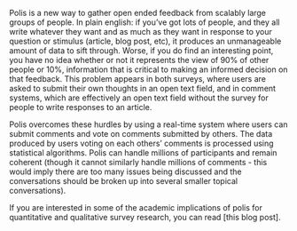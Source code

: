Polis is a new way to gather open ended feedback from scalably large groups of people. In plain english: if you’ve got lots of people, and they all write whatever they want and as much as they want in response to your question or stimulus (article, blog post, etc), it produces an unmanageable amount of data to sift through. Worse, if you do find an interesting point, you have no idea whether or not it represents the view of 90% of other people or 10%, information that is critical to making an informed decision on that feedback. This problem appears in both surveys, where users are asked to submit their own thoughts in an open text field, and in comment systems, which are effectively an open text field without the survey for people to write responses to an article.

Polis overcomes these hurdles by using a real-time system where users can submit comments and vote on comments submitted by others. The data produced by users voting on each others’ comments is processed using statistical algorithms. Polis can handle millions of participants and remain coherent (though it cannot similarly handle millions of comments - this would imply there are too many issues being discussed and the conversations should be broken up into several smaller topical conversations).

If you are interested in some of the academic implications of polis for quantitative and qualitative survey research, you can read [this blog post].
